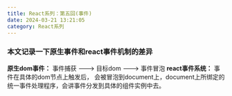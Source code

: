 ```yaml
---
title: React系列：第五回(事件)
date: 2024-03-21 13:21:05
category: React系列
---
```


### 本文记录一下原生事件和react事件机制的差异

**原生dom事件：** 事件捕获 ---> 目标dom ---> 事件冒泡
**react事件系统：** 事件在具体的dom节点上触发后， 会被冒泡到document上，document上所绑定的统一事件处理程序，会讲事件分发到具体的组件实例中去。